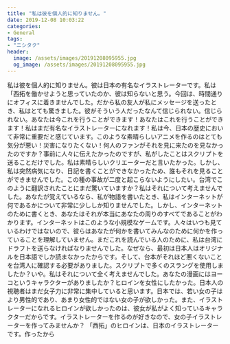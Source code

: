 ```yaml
---
title: "私は彼を個人的に知りません。"
date: 2019-12-08 10:03:22
categories:
- General
tags:
- "ニシタク"
header:
  image: /assets/images/20191208095955.jpg
  og_image: /assets/images/20191208095955.jpg
---
```


私は彼を個人的に知りません。彼は日本の有名なイラストレーターです。私は「西拓を働かせようと思っていたのか、彼は知らないと思う。今回は、時間通りにオフィスに着きませんでした。だから私の友人が私にメッセージを送ったとき、私はとても驚きました。彼がそういう人だったなんて信じられない。信じられない。あなたは今これを行うことができます！あなたはこれを行うことができます！私はまだ有名なイラストレーターになれます！私は今、日本の歴史において非常に重要だと感じています。このような素晴らしいアニメを作るのはとても気分が悪い！災害になりたくない！何人のファンがそれを見に来たのを見なかったのですか？事前に人々に伝えたかったのですが、私がしたことはスクリプトを送ることだけでした。私は素晴らしいクリエーターだと言いたかった。しかし、私は突然病気になり、日記を書くことができなかったため、誰もそれを見ることができませんでした。この種の事故が二度と起こらないようにしたい。台湾でこのように翻訳されたことにまだ驚いていますか？私はそれについて考えませんでした。あなたが覚えているなら、私が物語を書いたとき、私はインターネットが何であるかについて非常に少ししか知りませんでした。しかし、インターネットのために書くとき、あなたはそれが本当にあなたの周りのすべてであることがわかります。インターネットはこのような小規模なゲームです。人々はいつも見ているわけではないので、彼らはあなたが何かを書いてみんなのために何かを作っていることを理解していません。まだこれを読んでいる人のために、私は台湾にドラフトを送らなければなりませんでした。なぜなら、最初は日本人はオリジナルを日本語でしか読まなかったからです。そして、台本がそれほど悪くないことを台湾人に確認する必要がありました。スクリプトで多くのスラングを使用しましたか？いや。私はそれについて全く考えませんでした。あなたの漫画にはヨーコというキャラクターがありましたか？ヒロインを女性にしたかった。日本人の視聴者はまだ女子力に非常に集中していると思います。日本では、若い女の子はより男性的であり、あまり女性的ではない女の子が欲しかった。また、イラストレーターになれるヒロインが欲しかったのは、彼女が私がよく知っているキャラクターだからです。イラストレーターを作るのが好きなので、女の子イラストレーターを作ってみませんか？ 「西拓」のヒロインは、日本のイラストレーターです。作ったから
